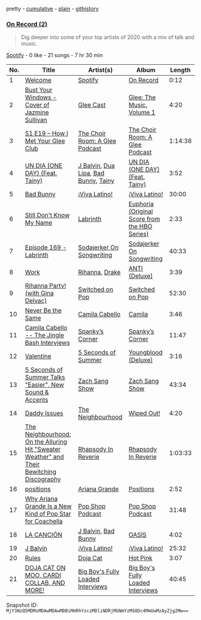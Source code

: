 pretty - [cumulative](/playlists/cumulative/37i9dQZF1EOIVGZb6XiHB7.md) - [plain](/playlists/plain/37i9dQZF1EOIVGZb6XiHB7) - [githistory](https://github.githistory.xyz/mackorone/spotify-playlist-archive/blob/main/playlists/plain/37i9dQZF1EOIVGZb6XiHB7)

### [On Record \(2\)](https://open.spotify.com/playlist/37i9dQZF1EOIVGZb6XiHB7)

> Dig deeper into some of your top artists of 2020 with a mix of talk and music.

[Spotify](https://open.spotify.com/user/spotify) - 0 like - 21 songs - 7 hr 30 min

| No. | Title | Artist(s) | Album | Length |
|---|---|---|---|---|
| 1 | [Welcome](https://open.spotify.com/track/5OyDrpEkADJhlSvnopHuQ8) | [Spotify](https://open.spotify.com/artist/5UUG83KSlqPhrBssrducWV) | [On Record](https://open.spotify.com/album/6Tja0wl37TsdQx2o6Ev5zH) | 0:12 |
| 2 | [Bust Your Windows \- Cover of Jazmine Sullivan](https://open.spotify.com/track/3ubGHUhPi5x7RSHqWXseq8) | [Glee Cast](https://open.spotify.com/artist/0SCbttzoZTnLFebDYmAWCm) | [Glee: The Music, Volume 1](https://open.spotify.com/album/3bzOPF8mGdoW059DsGfMXj) | 4:20 |
| 3 | [S1 E19 – How I Met Your Glee Club](https://open.spotify.com/episode/6vrtoiwQ8PCaJDTlg48Lj2) | [The Choir Room: A Glee Podcast](https://open.spotify.com/show/65WQdHSGwBwHtmsx0bNPf9) | [The Choir Room: A Glee Podcast](https://open.spotify.com/show/65WQdHSGwBwHtmsx0bNPf9) | 1:14:38 |
| 4 | [UN DIA \(ONE DAY\) \(Feat\. Tainy\)](https://open.spotify.com/track/0EhpEsp4L0oRGM0vmeaN5e) | [J Balvin](https://open.spotify.com/artist/1vyhD5VmyZ7KMfW5gqLgo5), [Dua Lipa](https://open.spotify.com/artist/6M2wZ9GZgrQXHCFfjv46we), [Bad Bunny](https://open.spotify.com/artist/4q3ewBCX7sLwd24euuV69X), [Tainy](https://open.spotify.com/artist/0GM7qgcRCORpGnfcN2tCiB) | [UN DIA \(ONE DAY\) \(Feat\. Tainy\)](https://open.spotify.com/album/6aqSlutLYNpzSsK4dV5jTr) | 3:52 |
| 5 | [Bad Bunny](https://open.spotify.com/episode/72nXTO0DwgGszUO89nVLGJ) | [¡Viva Latino!](https://open.spotify.com/show/4KipqK7RBwdIhYmqGvCrEu) | [¡Viva Latino!](https://open.spotify.com/show/4KipqK7RBwdIhYmqGvCrEu) | 30:00 |
| 6 | [Still Don't Know My Name](https://open.spotify.com/track/6N22FZs2ZhPBYi3b9XPajV) | [Labrinth](https://open.spotify.com/artist/2feDdbD5araYcm6JhFHHw7) | [Euphoria \(Original Score from the HBO Series\)](https://open.spotify.com/album/788r22Bhr3IHLTNPy8pZea) | 2:33 |
| 7 | [Episode 169 \- Labrinth](https://open.spotify.com/episode/3lL5i7YTR0HOG1HRiwVEbS) | [Sodajerker On Songwriting](https://open.spotify.com/show/4oTBzqC3DHbaKNFq2YXpQw) | [Sodajerker On Songwriting](https://open.spotify.com/show/4oTBzqC3DHbaKNFq2YXpQw) | 40:33 |
| 8 | [Work](https://open.spotify.com/track/72TFWvU3wUYdUuxejTTIzt) | [Rihanna](https://open.spotify.com/artist/5pKCCKE2ajJHZ9KAiaK11H), [Drake](https://open.spotify.com/artist/3TVXtAsR1Inumwj472S9r4) | [ANTI \(Deluxe\)](https://open.spotify.com/album/4UlGauD7ROb3YbVOFMgW5u) | 3:39 |
| 9 | [Rihanna Party! \(with Gina Delvac\)](https://open.spotify.com/episode/2xMCAox2rVorajrZ0sHhGU) | [Switched on Pop](https://open.spotify.com/show/1sgWaKtQxwfjUpZnnK8r7J) | [Switched on Pop](https://open.spotify.com/show/1sgWaKtQxwfjUpZnnK8r7J) | 52:30 |
| 10 | [Never Be the Same](https://open.spotify.com/track/4eWQlBRaTjPPUlzacqEeoQ) | [Camila Cabello](https://open.spotify.com/artist/4nDoRrQiYLoBzwC5BhVJzF) | [Camila](https://open.spotify.com/album/2vD3zSQr8hNlg0obNel4TE) | 3:46 |
| 11 | [Camila Cabello \-\- The Jingle Bash Interviews](https://open.spotify.com/episode/18UNfmNActr2cuTjpzy4Ju) | [Spanky’s Corner](https://open.spotify.com/show/1Upv0QjnLaep9ZOtaY1n3m) | [Spanky’s Corner](https://open.spotify.com/show/1Upv0QjnLaep9ZOtaY1n3m) | 11:47 |
| 12 | [Valentine](https://open.spotify.com/track/19hh7DkfRBrpRGYfKlw7jb) | [5 Seconds of Summer](https://open.spotify.com/artist/5Rl15oVamLq7FbSb0NNBNy) | [Youngblood \(Deluxe\)](https://open.spotify.com/album/2D0Hi3Jj6RFnpWDcSa0Otu) | 3:16 |
| 13 | [5 Seconds of Summer Talks "Easier", New Sound & Accents](https://open.spotify.com/episode/7BTSnAisyZZp7PqSq3evZu) | [Zach Sang Show](https://open.spotify.com/show/6QRSZ1xqP5uUMgmHw3gBPL) | [Zach Sang Show](https://open.spotify.com/show/6QRSZ1xqP5uUMgmHw3gBPL) | 43:34 |
| 14 | [Daddy Issues](https://open.spotify.com/track/5E30LdtzQTGqRvNd7l6kG5) | [The Neighbourhood](https://open.spotify.com/artist/77SW9BnxLY8rJ0RciFqkHh) | [Wiped Out!](https://open.spotify.com/album/18iFxjZugvKhuNNMbLjZJF) | 4:20 |
| 15 | [The Neighbourhood: On the Alluring Hit "Sweater Weather" and Their Bewitching Discography](https://open.spotify.com/episode/6NlIugqCZP9kK5xjJc7LlH) | [Rhapsody In Reverie](https://open.spotify.com/show/6HIbdgU4vwViy3LIkITwml) | [Rhapsody In Reverie](https://open.spotify.com/show/6HIbdgU4vwViy3LIkITwml) | 1:03:33 |
| 16 | [positions](https://open.spotify.com/track/35mvY5S1H3J2QZyna3TFe0) | [Ariana Grande](https://open.spotify.com/artist/66CXWjxzNUsdJxJ2JdwvnR) | [Positions](https://open.spotify.com/album/3euz4vS7ezKGnNSwgyvKcd) | 2:52 |
| 17 | [Why Ariana Grande Is a New Kind of Pop Star for Coachella](https://open.spotify.com/episode/5bNUFQJkdJ8vgtdhuNXbW5) | [Pop Shop Podcast](https://open.spotify.com/show/6Up21LReNRTrMTa6O3mkKJ) | [Pop Shop Podcast](https://open.spotify.com/show/6Up21LReNRTrMTa6O3mkKJ) | 31:48 |
| 18 | [LA CANCIÓN](https://open.spotify.com/track/0fea68AdmYNygeTGI4RC18) | [J Balvin](https://open.spotify.com/artist/1vyhD5VmyZ7KMfW5gqLgo5), [Bad Bunny](https://open.spotify.com/artist/4q3ewBCX7sLwd24euuV69X) | [OASIS](https://open.spotify.com/album/6ylFfzx32ICw4L1A7YWNLN) | 4:02 |
| 19 | [J Balvin](https://open.spotify.com/episode/5n1zXQ5aXvmXqxBG6qCFW9) | [¡Viva Latino!](https://open.spotify.com/show/4KipqK7RBwdIhYmqGvCrEu) | [¡Viva Latino!](https://open.spotify.com/show/4KipqK7RBwdIhYmqGvCrEu) | 25:32 |
| 20 | [Rules](https://open.spotify.com/track/1TMWcbxL5YF8rKsFHv5hAP) | [Doja Cat](https://open.spotify.com/artist/5cj0lLjcoR7YOSnhnX0Po5) | [Hot Pink](https://open.spotify.com/album/1MmVkhiwTH0BkNOU3nw5d3) | 3:07 |
| 21 | [DOJA CAT ON MOO, CARDI COLLAB, AND MORE!](https://open.spotify.com/episode/6DLxvv836okmsQLHdCu44Y) | [Big Boy's Fully Loaded Interviews](https://open.spotify.com/show/5hNf8CKWMA8APrIXWj1jLw) | [Big Boy's Fully Loaded Interviews](https://open.spotify.com/show/5hNf8CKWMA8APrIXWj1jLw) | 40:45 |

Snapshot ID: `MjY3NzQ5MDMsMDAwMDAwMDBiMmRhYzczMDliNDRjMGNmYzM5ODc4MmUwMzAyZjg2Mw==`
